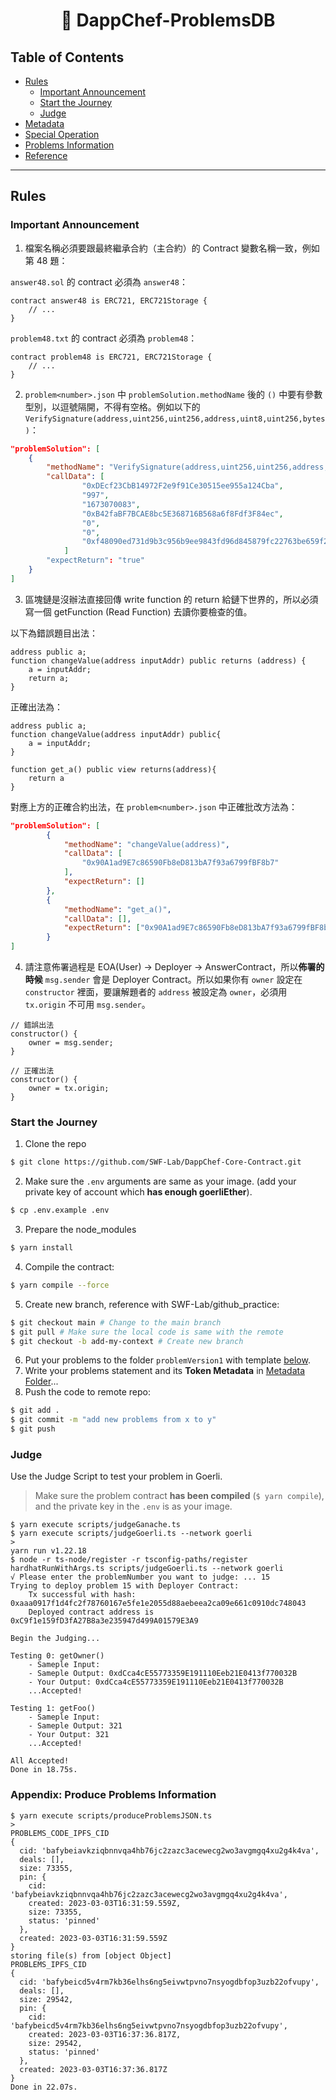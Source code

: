 <p align="center">
    <h1 align="center">
        🍩 DappChef-ProblemsDB
    </h1>
</p>

## Table of Contents

- [Rules](#rules)
    - [Important Announcement](#important-announcement)
    - [Start the Journey](#start-the-journey)
    - [Judge](#judge)
- [Metadata](./doc/metadata.md)
- [Special Operation](./doc/special-operations.md)
- [Problems Information](./doc/problems-info.md)
- [Reference](./doc/reference.md)

---

## Rules

### Important Announcement

1. 檔案名稱必須要跟最終繼承合約（主合約）的 Contract 變數名稱一致，例如第 48 題：

`answer48.sol` 的 contract 必須為 `answer48`：
```solidity
contract answer48 is ERC721, ERC721Storage {
    // ...
}
```
`problem48.txt` 的 contract 必須為 `problem48`：
```solidity
contract problem48 is ERC721, ERC721Storage {
    // ...
}
```

2. `problem<number>.json` 中 `problemSolution.methodName` 後的 `()` 中要有參數型別，以逗號隔開，不得有空格。例如以下的 `VerifySignature(address,uint256,uint256,address,uint8,uint256,bytes)`：
```JSON
"problemSolution": [
    {
        "methodName": "VerifySignature(address,uint256,uint256,address,uint8,uint256,bytes)",
        "callData": [
                "0xDEcf23CbB14972F2e9f91Ce30515ee955a124Cba",
                "997",
                "1673070083",
                "0xB42faBF7BCAE8bc5E368716B568a6f8Fdf3F84ec",
                "0",
                "0",
                "0xf48090ed731d9b3c956b9ee9843fd96d845879fc22763be659f2fb6f8229b52c245e72e3fb3540e969970333d52fa307b80cb3a04d088364f26c527c4767cb681b"
            ]
        "expectReturn": "true"
    }
]
```

3. 區塊鏈是沒辦法直接回傳 write function 的 return 給鏈下世界的，所以必須寫一個 getFunction (Read Function) 去讀你要檢查的值。

以下為錯誤題目出法：
```solidity
address public a;
function changeValue(address inputAddr) public returns (address) {  
    a = inputAddr;
    return a;
}
```

正確出法為：
```solidity
address public a;
function changeValue(address inputAddr) public{  
    a = inputAddr;
}

function get_a() public view returns(address){
    return a
}
```

對應上方的正確合約出法，在 `problem<number>.json` 中正確批改方法為：
```JSON
"problemSolution": [
        {
            "methodName": "changeValue(address)",
            "callData": [
                "0x90A1ad9E7c86590Fb8eD813bA7f93a6799fBF8b7"
            ],
            "expectReturn": []
        },
        {
            "methodName": "get_a()",
            "callData": [],
            "expectReturn": ["0x90A1ad9E7c86590Fb8eD813bA7f93a6799fBF8b7"]
        }
]
```

4. 請注意佈署過程是 EOA(User) -> Deployer -> AnswerContract，所以**佈署的時候** `msg.sender` 會是 Deployer Contract。所以如果你有 `owner` 設定在 `constructor` 裡面，要讓解題者的 `address` 被設定為 `owner`，必須用 `tx.origin` 不可用 `msg.sender`。
```solidity
// 錯誤出法
constructor() {
    owner = msg.sender;
}

// 正確出法
constructor() {
    owner = tx.origin;
}
```

### Start the Journey

1. Clone the repo
```bash
$ git clone https://github.com/SWF-Lab/DappChef-Core-Contract.git
```
2. Make sure the `.env` arguments are same as your image. (add your private key of account which **has enough goerliEther**).
```bash
$ cp .env.example .env
```
3. Prepare the node_modules
```bash
$ yarn install
```
4. Compile the contract:
```bash
$ yarn compile --force
```
5. Create new branch, reference with SWF-Lab/github_practice:
```bash
$ git checkout main # Change to the main branch
$ git pull # Make sure the local code is same with the remote
$ git checkout -b add-my-context # Create new branch
```
6. Put your problems to the folder `problemVersion1` with template [below](#problems-metadata-template).
7. Write your problems statement and its **Token Metadata** in [Metadata Folder](/Metadata)...
8. Push the code to remote repo:
```bash
$ git add .
$ git commit -m "add new problems from x to y"
$ git push
```

### Judge 

Use the Judge Script to test your problem in Goerli.

> Make sure the problem contract **has been compiled** (`$ yarn compile`), and the private key in the `.env` is as your image.

```
$ yarn execute scripts/judgeGanache.ts
$ yarn execute scripts/judgeGoerli.ts --network goerli
>
yarn run v1.22.18
$ node -r ts-node/register -r tsconfig-paths/register hardhatRunWithArgs.ts scripts/judgeGoerli.ts --network goerli
√ Please enter the problemNumber you want to judge: ... 15
Trying to deploy problem 15 with Deployer Contract:
    Tx successful with hash: 0xaaa0917f1d4fc2f78760167e5fe1e2055d88aebeea2ca09e661c0910dc748043
    Deployed contract address is 0xC9f1e159fD3fA27B8a3e235947d499A01579E3A9

Begin the Judging...

Testing 0: getOwner()
    - Sameple Input:
    - Sameple Output: 0xdCca4cE55773359E191110Eeb21E0413f770032B
    - Your Output: 0xdCca4cE55773359E191110Eeb21E0413f770032B
    ...Accepted!

Testing 1: getFoo()
    - Sameple Input:
    - Sameple Output: 321
    - Your Output: 321
    ...Accepted!

All Accepted!
Done in 18.75s.
```
### Appendix: Produce Problems Information

```
$ yarn execute scripts/produceProblemsJSON.ts
>
PROBLEMS_CODE_IPFS_CID
{
  cid: 'bafybeiavkziqbnnvqa4hb76jc2zazc3acewecg2wo3avgmgq4xu2g4k4va',
  deals: [],
  size: 73355,
  pin: {
    cid: 'bafybeiavkziqbnnvqa4hb76jc2zazc3acewecg2wo3avgmgq4xu2g4k4va',
    created: 2023-03-03T16:31:59.559Z,
    size: 73355,
    status: 'pinned'
  },
  created: 2023-03-03T16:31:59.559Z
}
storing file(s) from [object Object]
PROBLEMS_IPFS_CID
{
  cid: 'bafybeicd5v4rm7kb36elhs6ng5eivwtpvno7nsyogdbfop3uzb22ofvupy',
  deals: [],
  size: 29542,
  pin: {
    cid: 'bafybeicd5v4rm7kb36elhs6ng5eivwtpvno7nsyogdbfop3uzb22ofvupy',
    created: 2023-03-03T16:37:36.817Z,
    size: 29542,
    status: 'pinned'
  },
  created: 2023-03-03T16:37:36.817Z
}
Done in 22.07s.
```